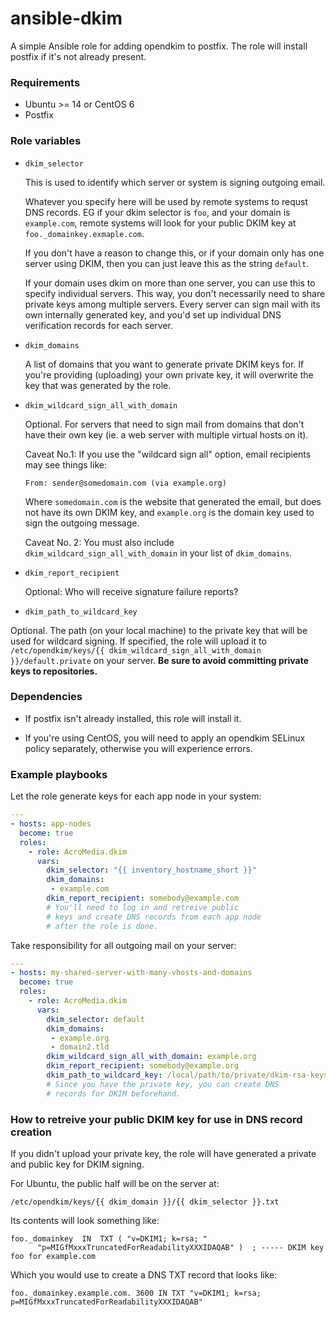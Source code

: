 # ansible-dkim
A simple Ansible role for adding opendkim to postfix. The role will install postfix if it's not already present.


### Requirements

- Ubuntu >= 14 or CentOS 6
- Postfix

### Role variables
- `dkim_selector`

  This is used to identify which server or system is signing outgoing email.

  Whatever you specify here will be used by remote systems to requst DNS records. EG if your dkim selector is `foo`, and your domain is `example.com`, remote systems will look for your public DKIM key at `foo._domainkey.exmaple.com`.

  If you don't have a reason to change this, or if your domain only has one server using DKIM, then you can just leave this as the string `default`.

  If your domain uses dkim on more than one server, you can use this to specify individual servers. This way, you don't necessarily need to share private keys among multiple servers. Every server can sign mail with its own internally generated key, and you'd set up individual DNS verification records for each server.


- `dkim_domains`

  A list of domains that you want to generate private DKIM keys for. If you're providing (uploading) your own private key, it will overwrite the key that was generated by the role.


- `dkim_wildcard_sign_all_with_domain`

  Optional. For servers that need to sign mail from domains that don't have their own key (ie. a web server with multiple virtual hosts on it).

  Caveat No.1: If you use the "wildcard sign all" option, email recipients may see things like:

  ```
  From: sender@somedomain.com (via example.org)
  ```
  Where `somedomain.com` is the website that generated the email, but does not have its own DKIM key, and `example.org` is the domain key used to sign the outgoing message.

  Caveat No. 2: You must also include `dkim_wildcard_sign_all_with_domain` in your list of `dkim_domains`.



- `dkim_report_recipient`

  Optional: Who will receive signature failure reports?

- `dkim_path_to_wildcard_key`

Optional. The path (on your local machine) to the private key that will be used for wildcard signing. If specified, the role will upload it to `/etc/opendkim/keys/{{ dkim_wildcard_sign_all_with_domain }}/default.private` on your server. **Be sure to avoid committing private keys to repositories.**

### Dependencies

- If postfix isn't already installed, this role will install it.

- If you're using CentOS, you will need to apply an opendkim SELinux policy separately, otherwise you will experience errors.


### Example playbooks
Let the role generate keys for each app node in your system:
```yaml
---
- hosts: app-nodes
  become: true
  roles:
    - role: AcroMedia.dkim
      vars:
        dkim_selector: "{{ inventory_hostname_short }}"
        dkim_domains:
         - example.com
        dkim_report_recipient: somebody@example.com
        # You'll need to log in and retreive public
        # keys and create DNS records from each app node
        # after the role is done.
```

Take responsibility for all outgoing mail on your server:
```yaml
---
- hosts: my-shared-server-with-many-vhosts-and-domains
  become: true
  roles:
    - role: AcroMedia.dkim
      vars:
        dkim_selector: default
        dkim_domains:
         - example.org
         - domain2.tld
        dkim_wildcard_sign_all_with_domain: example.org
        dkim_report_recipient: somebody@example.org
        dkim_path_to_wildcard_key: /local/path/to/private/dkim-rsa-keys/example.org.key
        # Since you have the private key, you can create DNS
        # records for DKIM beforehand.
```

### How to retreive your public DKIM key for use in DNS record creation

If you didn't upload your private key, the role will have generated a private and public key for DKIM signing.

For Ubuntu, the public half will be on the server at:
```
/etc/opendkim/keys/{{ dkim_domain }}/{{ dkim_selector }}.txt
```
Its contents will look something like:
```
foo._domainkey	IN	TXT	( "v=DKIM1; k=rsa; "
	  "p=MIGfMxxxTruncatedForReadabilityXXXIDAQAB" )  ; ----- DKIM key foo for example.com
```
Which you would use to create a DNS TXT record that looks like:
```
foo._domainkey.example.com. 3600 IN TXT "v=DKIM1; k=rsa; p=MIGfMxxxTruncatedForReadabilityXXXIDAQAB"
```
